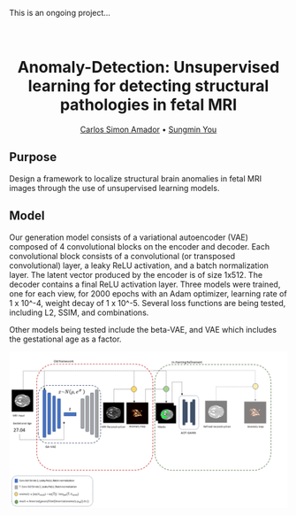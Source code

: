 This is an ongoing project...

<h1 align="center">
  <br>
Anomaly-Detection: Unsupervised learning for detecting structural pathologies in fetal MRI
  <br>
</h1>
  <p align="center">
    <a href="https://github.com/simonamador">Carlos Simon Amador</a> • 
    <a href="https://github.com/VictorSungminYou">Sungmin You</a>

## Purpose
Design a framework to localize structural brain anomalies in fetal MRI images through the use of unsupervised learning models.

## Model
Our generation model consists of a variational autoencoder (VAE) composed of 4 convolutional blocks on the encoder and decoder. 
Each convolutional block consists of a convolutional (or transposed convolutional) layer, a leaky ReLU activation, and a batch normalization layer. 
The latent vector produced by the encoder is of size 1x512. The decoder contains a final ReLU activation layer. Three models were trained, one for each view, 
for 2000 epochs with an Adam optimizer, learning rate of 1 x 10^-4, weight decay of 1 x 10^-5. Several loss functions are being tested, including L2, SSIM, and combinations.

Other models being tested include the beta-VAE, and VAE which includes the gestational age as a factor.

![Architecture](/new_framework.png)
